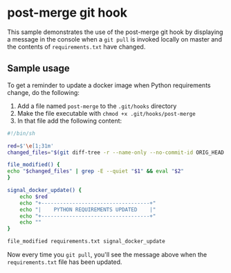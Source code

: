 # post-merge git hook
This sample demonstrates the use of the post-merge git hook by displaying a message in the console when a `git pull` is invoked locally on master and the contents of `requirements.txt` have changed.

## Sample usage
To get a reminder to update a docker image when Python requirements change, do the following:

1. Add a file named `post-merge` to the `.git/hooks` directory
2. Make the file executable with `chmod +x .git/hooks/post-merge`
3. In that file add the following content:
```bash
#!/bin/sh

red=$'\e[1;31m'
changed_files="$(git diff-tree -r --name-only --no-commit-id ORIG_HEAD HEAD)"

file_modified() {
echo "$changed_files" | grep -E --quiet "$1" && eval "$2"
}

signal_docker_update() {
    echo $red
    echo "+-----------------------------------+"
    echo "|    PYTHON REQUIREMENTS UPDATED    |"
    echo "+-----------------------------------+"
    echo ""
}

file_modified requirements.txt signal_docker_update
```

Now every time you `git pull`, you'll see the message above when the `requirements.txt` file has been updated.